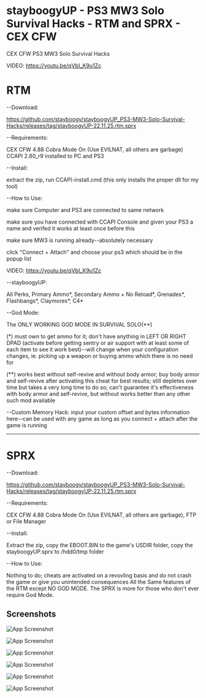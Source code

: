# stayboogyUP - PS3 MW3 Solo Survival Hacks - RTM and SPRX - CEX CFW

CEX CFW PS3 MW3 Solo Survival Hacks 

VIDEO:  https://youtu.be/qVbI_K9u1Zc

# RTM

--Download:  

https://github.com/stayboogy/stayboogyUP_PS3-MW3-Solo-Survival-Hacks/releases/tag/stayboogyUP-22.11.25.rtm.sprx

--Requirements: 

CEX CFW 4.88 Cobra Mode On (Use EVILNAT, all others are garbage) CCAPI 2.80_r9 installed to PC and PS3

--Install:  

extract the zip, run CCAPI-install.cmd (this only installs the proper dll for my tool)

--How to Use:  

make sure Computer and PS3 are connected to same network

make sure you have connected with CCAPI Console and given your PS3 a name and verifed it works at least once before this

make sure MW3 is running already--absolutely necessary

click "Connect + Attach" and choose your ps3 which should be in the popup list
               
VIDEO:  https://youtu.be/qVbI_K9u1Zc
               
--stayboogyUP:  

All Perks, Primary Ammo*, Secondary Ammo + No Reload*, Grenades*, Flashbangs*, Claymores*, C4*

--God Mode:  

The ONLY WORKING GOD MODE IN SURVIVAL SOLO(**)

(*) must own to get ammo for it; don't have anything in LEFT OR RIGHT DPAD (activate before getting sentry or air support with at least some of each item to see it work best)--will change when your configuration changes, ie. picking up a weapon or buying ammo which there is no need for

(**) works best without self-revive and without body armor; buy body armor and self-revive after activating this cheat for best results;
still depletes over time but takes a very long time to do so; can't guarantee it's effectiveness with body armor and self-revive, but without works better than any other such mod available

--Custom Memory Hack:  input your custom offset and bytes information here--can be used with any game as long as you connect + attach after the game is running

-------------------------------------------------------------------------------------------------------------------------------------

# SPRX

--Download:  

https://github.com/stayboogy/stayboogyUP_PS3-MW3-Solo-Survival-Hacks/releases/tag/stayboogyUP-22.11.25.rtm.sprx

--Requirements: 

CEX CFW 4.88 Cobra Mode On (Use EVILNAT, all others are garbage), FTP or File Manager

--Install:  

Extract the zip, copy the EBOOT.BIN to the game's USDIR folder, copy the stayboogyUP.sprx to /hdd0/tmp folder

--How to Use:  

Nothing to do; cheats are activated on a revovling basis and do not crash the game or give you unintended consequences
All the Same features of the RTM except NO GOD MODE.  The SPRX is more for those who don't ever require God Mode.


## Screenshots

![App Screenshot](https://github.com/stayboogy/stayboogyUP_PS3-MW3-Solo-Survival-Hacks/blob/main/stayboogyUP-RTM/screenshots/RTM1.png)

![App Screenshot](https://github.com/stayboogy/stayboogyUP_PS3-MW3-Solo-Survival-Hacks/blob/main/stayboogyUP-RTM/screenshots/RTM2.png)

![App Screenshot](https://github.com/stayboogy/stayboogyUP_PS3-MW3-Solo-Survival-Hacks/blob/main/stayboogyUP-RTM/screenshots/RTM3.png)

![App Screenshot](https://github.com/stayboogy/stayboogyUP_PS3-MW3-Solo-Survival-Hacks/blob/main/stayboogyUP-RTM/screenshots/RTM4.png)

![App Screenshot](https://github.com/stayboogy/stayboogyUP_PS3-MW3-Solo-Survival-Hacks/blob/main/stayboogyUP-RTM/screenshots/RTM5.png)

![App Screenshot](https://github.com/stayboogy/stayboogyUP_PS3-MW3-Solo-Survival-Hacks/blob/main/stayboogyUP-RTM/screenshots/RTM6.png)



